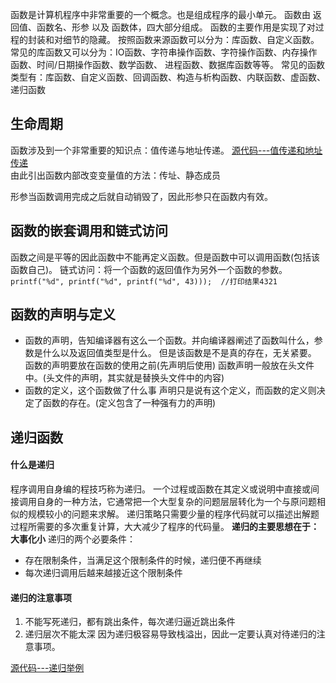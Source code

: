 函数是计算机程序中非常重要的一个概念。也是组成程序的最小单元。
函数由 返回值、函数名、形参 以及 函数体，四大部分组成。
函数的主要作用是实现了对过程的封装和对细节的隐藏。
按照函数来源函数可以分为：库函数、自定义函数。
常见的库函数又可以分为：IO函数、字符串操作函数、字符操作函数、内存操作函数、时间/日期操作函数、数学函数、
进程函数、数据库函数等等。
常见的函数类型有：库函数、自定义函数、回调函数、构造与析构函数、内联函数、虚函数、递归函数
## 生命周期

函数涉及到一个非常重要的知识点：值传递与地址传递。
[源代码---值传递和地址传递](../assets/Source/BaseCPP/chuandi.c)          
由此引出函数内部改变变量值的方法：传址、静态成员

形参当函数调用完成之后就自动销毁了，因此形参只在函数内有效。

## 函数的嵌套调用和链式访问
函数之间是平等的因此函数中不能再定义函数。但是函数中可以调用函数(包括该函数自己)。
链式访问：将一个函数的返回值作为另外一个函数的参数。
`printf("%d", printf("%d", printf("%d", 43)));  //打印结果4321`

## 函数的声明与定义
- 函数的声明，告知编译器有这么一个函数。并向编译器阐述了函数叫什么，参数是什么以及返回值类型是什么。
但是该函数是不是真的存在，无关紧要。
函数的声明要放在函数的使用之前(先声明后使用)
函数声明一般放在头文件中。(头文件的声明，其实就是替换头文件中的内容)
- 函数的定义，这个函数做了什么事
声明只是说有这个定义，而函数的定义则决定了函数的存在。(定义包含了一种强有力的声明)


## 递归函数
#### 什么是递归
程序调用自身编的程技巧称为递归。
一个过程或函数在其定义或说明中直接或间接调用自身的一种方法，它通常把一个大型复杂的问题层层转化为一个与原问题相似的规模较小的问题来求解。
递归策略只需要少量的程序代码就可以描述出解题过程所需要的多次重复计算，大大减少了程序的代码量。
**递归的主要思想在于：大事化小**
递归的两个必要条件：
- 存在限制条件，当满足这个限制条件的时候，递归便不再继续
- 每次递归调用后越来越接近这个限制条件

#### 递归的注意事项
1. 不能写死递归，都有跳出条件，每次递归逼近跳出条件
2. 递归层次不能太深
因为递归极容易导致栈溢出，因此一定要认真对待递归的注意事项。       

[源代码---递归举例](../assets/Source/BaseCPP/digui.c)          